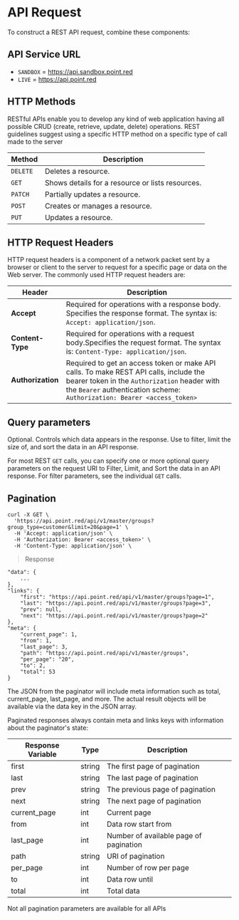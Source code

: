 # API Request

To construct a REST API request, combine these components:

## API Service URL

* `SANDBOX` = https://api.sandbox.point.red
* `LIVE` = https://api.point.red

## HTTP Methods

RESTful APIs enable you to develop any kind of web application having all possible CRUD (create, retrieve, update, delete) operations. REST guidelines suggest using a specific HTTP method on a specific type of call made to the server

| Method   | Description                                      |
| -------- | ------------------------------------------------ |
| `DELETE` | Deletes a resource.                              |
| `GET`    | Shows details for a resource or lists resources. |
| `PATCH`  | Partially updates a resource.                    |
| `POST`   | Creates or manages a resource.                   |
| `PUT`    | Updates a resource.                              |

## HTTP Request Headers

HTTP request headers is a component of a network packet sent by a browser or client to the server to request for a specific page or data on the Web server. The commonly used HTTP request headers are:

| Header            | Description                                                  |
| ----------------- | ------------------------------------------------------------ |
| **Accept**        | Required for operations with a response body. Specifies the response format. The syntax is: `Accept: application/json`. |
| **Content-Type**  | Required for operations with a request body.Specifies the request format. The syntax is: `Content-Type: application/json`. |
| **Authorization** | Required to get an access token or make API calls. To make REST API calls, include the bearer token in the `Authorization` header with the `Bearer` authentication scheme: `Authorization: Bearer <access_token>` |

## Query parameters

Optional. Controls which data appears in the response. Use to filter, limit the size of, and sort the data in an API response.

For most REST `GET` calls, you can specify one or more optional query parameters on the request URI to Filter, Limit, and Sort the data in an API response. For filter parameters, see the individual `GET` calls.

## Pagination

```
curl -X GET \
  'https://api.point.red/api/v1/master/groups?group_type=customer&limit=20&page=1' \
  -H 'Accept: application/json' \
  -H 'Authorization: Bearer <access_token>' \
  -H 'Content-Type: application/json' \
```

> Response

```
"data": {
    ...
},
"links": {
    "first": "https://api.point.red/api/v1/master/groups?page=1",
    "last": "https://api.point.red/api/v1/master/groups?page=3",
    "prev": null,
    "next": "https://api.point.red/api/v1/master/groups?page=2"
},
"meta": {
    "current_page": 1,
    "from": 1,
    "last_page": 3,
    "path": "https://api.point.red/api/v1/master/groups",
    "per_page": "20",
    "to": 2,
    "total": 53
}
```

The JSON from the paginator will include meta information such as total, current_page,  last_page, and more. The actual result objects will be available via the data key in the JSON array. 

Paginated responses always contain meta and links keys with information about the paginator's state:

| Response Variable | Type   | Description                            |
| ----------------- | ------ | -------------------------------------- |
| first             | string | The first page of pagination           |
| last              | string | The last page of pagination            |
| prev              | string | The previous page of pagination        |
| next              | string | The next page of pagination            |
| current_page      | int    | Current page                           |
| from              | int    | Data row start from                          |
| last_page         | int    | Number of available page of pagination |
| path              | string | URI of pagination                      |
| per_page          | int    | Number of row per page                 |
| to                | int    | Data row until                          |
| total             | int    | Total data                             |


<aside class="notice">
Not all pagination parameters are available for all APIs
</aside>
